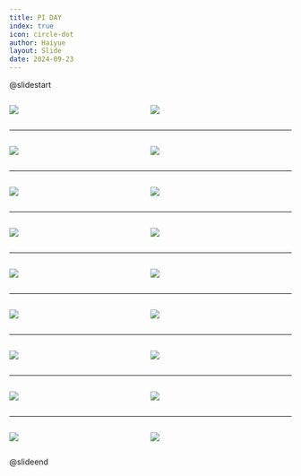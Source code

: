 ```yaml
---
title: PI DAY
index: true
icon: circle-dot
author: Haiyue
layout: Slide
date: 2024-09-23
---
```

 
@slidestart

<div style="display:flex">
<div style="flex:1">

![](/reading/english/Level-R/PI%20DAY/001.webp)
</div>
<div style="flex:1">

![](/reading/english/Level-R/PI%20DAY/002.webp)
</div>
</div>

---

<div style="display:flex">
<div style="flex:1">

![](/reading/english/Level-R/PI%20DAY/003.webp)
</div>
<div style="flex:1">

![](/reading/english/Level-R/PI%20DAY/004.webp)
</div>
</div>

---

<div style="display:flex">
<div style="flex:1">

![](/reading/english/Level-R/PI%20DAY/005.webp)
</div>
<div style="flex:1">

![](/reading/english/Level-R/PI%20DAY/006.webp)
</div>
</div>

---

<div style="display:flex">
<div style="flex:1">

![](/reading/english/Level-R/PI%20DAY/007.webp)
</div>
<div style="flex:1">

![](/reading/english/Level-R/PI%20DAY/008.webp)
</div>
</div>

---

<div style="display:flex">
<div style="flex:1">

![](/reading/english/Level-R/PI%20DAY/009.webp)
</div>
<div style="flex:1">

![](/reading/english/Level-R/PI%20DAY/010.webp)
</div>
</div>

---

<div style="display:flex">
<div style="flex:1">

![](/reading/english/Level-R/PI%20DAY/011.webp)
</div>
<div style="flex:1">

![](/reading/english/Level-R/PI%20DAY/012.webp)
</div>
</div>

---

<div style="display:flex">
<div style="flex:1">

![](/reading/english/Level-R/PI%20DAY/013.webp)
</div>
<div style="flex:1">

![](/reading/english/Level-R/PI%20DAY/014.webp)
</div>
</div>

---

<div style="display:flex">
<div style="flex:1">

![](/reading/english/Level-R/PI%20DAY/015.webp)
</div>
<div style="flex:1">

![](/reading/english/Level-R/PI%20DAY/016.webp)
</div>
</div>

---

<div style="display:flex">
<div style="flex:1">

![](/reading/english/Level-R/PI%20DAY/017.webp)
</div>
<div style="flex:1">

![](/reading/english/Level-R/PI%20DAY/018.webp)
</div>
</div>

@slideend